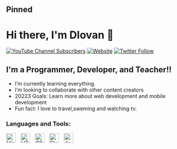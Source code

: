 ## Pinned

# Hi there, I'm Dlovan 👋 

[![YouTube Channel Subscribers](https://img.shields.io/youtube/channel/subscribers/UCDCHcqyeQgJ-jVSd6VJkbCw?logo=youtube&logoColor=red&style=for-the-badge)][youtube]
[![Website](https://img.shields.io/website?label=dlovan.me.com&style=for-the-badge&url=https%3A%2F%2Fcodestackr.com)](https://dlovan.me)
[![Twitter Follow](https://img.shields.io/twitter/follow/dlovan_bashir?color=1DA1F2&logo=twitter&style=for-the-badge)](https://twitter.com/dlova_bashir)

## I'm a Programmer, Developer, and Teacher!!


- I’m currently learning everything.
- I’m looking to collaborate with other content creators
- 20223 Goals: Learn more about web development and mobile development
- Fun fact: I love to travel,sweming and watching tv.


### Languages and Tools:

[<img align="left" alt="Visual Studio Code" width="26px" src="https://cdn.jsdelivr.net/gh/devicons/devicon/icons/vscode/vscode-original.svg" style="padding-right:10px;" />][youtube]
[<img align="left" alt="HTML5" width="26px" src="https://cdn.jsdelivr.net/gh/devicons/devicon/icons/html5/html5-original.svg" style="padding-right:10px;" />][youtube]
[<img align="left" alt="CSS3" width="26px" src="https://cdn.jsdelivr.net/gh/devicons/devicon/icons/css3/css3-original.svg" style="padding-right:10px;" />][youtube]
[<img align="left" alt="Flutter" width="26px" src="https://cdn.jsdelivr.net/gh/devicons/devicon/icons/sass/sass-original.svg" style="padding-right:10px;" />][youtube]
[<img align="left" alt="JavaScript" width="26px" src="https://cdn.jsdelivr.net/gh/devicons/devicon/icons/javascript/javascript-original.svg" style="padding-right:10px;" />][youtube]


[youtube]: https://www.youtube.com/@4kurdsorg/featured


 




